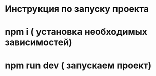 # Инструкция по запуску проекта 
# npm i ( установка необходимых зависимостей) 
# npm run dev ( запускаем проект)